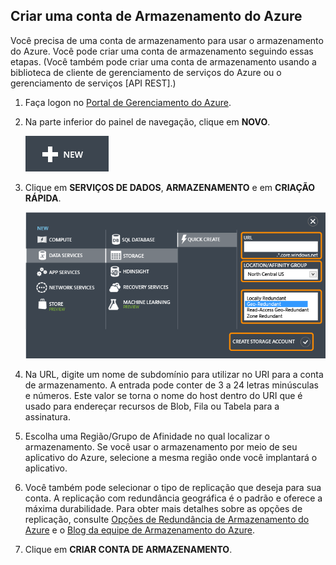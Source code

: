 ﻿## <a name="create-account"> </a>Criar uma conta de Armazenamento do Azure

Você precisa de uma conta de armazenamento para usar o armazenamento do Azure. Você 
pode criar uma conta de armazenamento seguindo essas etapas. (Você também pode
criar uma conta de armazenamento usando a biblioteca de cliente de gerenciamento de serviços do Azure ou o gerenciamento de serviços [API REST].)

1.  Faça logon no [Portal de Gerenciamento do Azure].

2.  Na parte inferior do painel de navegação, clique em **NOVO**.

	![+new][plus-new]

3.  Clique em **SERVIÇOS DE DADOS**, **ARMAZENAMENTO** e em **CRIAÇÃO RÁPIDA**.

	![Quick create dialog][quick-create-storage]

4.  Na URL, digite um nome de subdomínio para utilizar no URI para a
    conta de armazenamento. A entrada pode conter de 3 a 24 letras minúsculas
    e números. Este valor se torna o nome do host dentro do URI que é
    usado para endereçar recursos de Blob, Fila ou Tabela para a
    assinatura.

5.  Escolha uma Região/Grupo de Afinidade no qual localizar o
    armazenamento. Se você usar o armazenamento por meio de seu
    aplicativo do Azure, selecione a mesma região onde você implantará o
    aplicativo.

6. Você também pode selecionar o tipo de replicação que deseja para sua conta. A replicação com redundância geográfica é o padrão e oferece a máxima durabilidade. Para obter mais detalhes sobre as opções de replicação, consulte [Opções de Redundância de Armazenamento do Azure](http://msdn.microsoft.com/pt-br/library/azure/dn727290.aspx) e o [Blog da equipe de Armazenamento do Azure](http://blogs.msdn.com/b/windowsazurestorage/).

6.  Clique em **CRIAR CONTA DE ARMAZENAMENTO**.

[usando a API REST]: http://msdn.microsoft.com/pt-br/library/windowsazure/hh264518.aspx
[Portal de Gerenciamento do Azure]: http://manage.windowsazure.com
[plus-new]: ./media/create-storage-account/plus-new.png
[quick-create-storage]: ./media/create-storage-account/quick-storage-2.png
<!--HONumber=41-->
